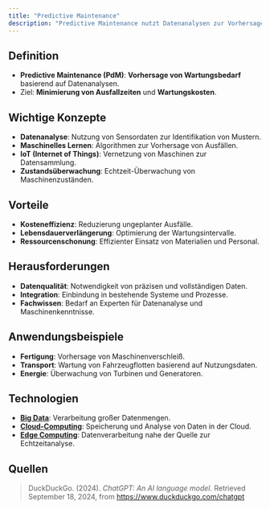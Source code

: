 ```yaml
---
title: "Predictive Maintenance"
description: "Predictive Maintenance nutzt Datenanalysen zur Vorhersage von Wartungsbedarf und Minimierung von Ausfallzeiten. Sie basiert auf IoT, maschinellem Lernen und Big Data. Vorteile liegen in Kosteneffizienz und Ressourcenschonung."
---
```


## Definition
- **Predictive Maintenance (PdM)**: **Vorhersage von Wartungsbedarf** basierend auf Datenanalysen.
- Ziel: **Minimierung von Ausfallzeiten** und **Wartungskosten**.

## Wichtige Konzepte
- **Datenanalyse**: Nutzung von Sensordaten zur Identifikation von Mustern.
- **Maschinelles Lernen**: Algorithmen zur Vorhersage von Ausfällen.
- **IoT (Internet of Things)**: Vernetzung von Maschinen zur Datensammlung.
- **Zustandsüberwachung**: Echtzeit-Überwachung von Maschinenzuständen.

## Vorteile
- **Kosteneffizienz**: Reduzierung ungeplanter Ausfälle.
- **Lebensdauerverlängerung**: Optimierung der Wartungsintervalle.
- **Ressourcenschonung**: Effizienter Einsatz von Materialien und Personal.

## Herausforderungen
- **Datenqualität**: Notwendigkeit von präzisen und vollständigen Daten.
- **Integration**: Einbindung in bestehende Systeme und Prozesse.
- **Fachwissen**: Bedarf an Experten für Datenanalyse und Maschinenkenntnisse.

## Anwendungsbeispiele
- **Fertigung**: Vorhersage von Maschinenverschleiß.
- **Transport**: Wartung von Fahrzeugflotten basierend auf Nutzungsdaten.
- **Energie**: Überwachung von Turbinen und Generatoren.

## Technologien
- **[Big Data](/open-fidup/lerninhalte/big-data)**: Verarbeitung großer Datenmengen.
- **[Cloud-Computing](/open-fidup/lerninhalte/cloud-computing)**: Speicherung und Analyse von Daten in der Cloud.
- **[Edge Computing](/open-fidup/lerninhalte/fog-computing)**: Datenverarbeitung nahe der Quelle zur Echtzeitanalyse.

## Quellen

> DuckDuckGo. (2024). *ChatGPT: An AI language model*. Retrieved September 18, 2024, from https://www.duckduckgo.com/chatgpt